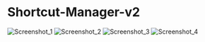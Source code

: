 # Shortcut-Manager-v2

![Screenshot_1](https://user-images.githubusercontent.com/41032795/90457889-29122e00-e0d3-11ea-869c-22023a3171a9.png)
![Screenshot_2](https://user-images.githubusercontent.com/41032795/90457892-2adbf180-e0d3-11ea-98f4-22437daf4474.png)
![Screenshot_3](https://user-images.githubusercontent.com/41032795/90457893-2c0d1e80-e0d3-11ea-92b8-8223bb46a169.png)
![Screenshot_4](https://user-images.githubusercontent.com/41032795/90457896-2ca5b500-e0d3-11ea-982c-b9e9a4731d7c.png)
